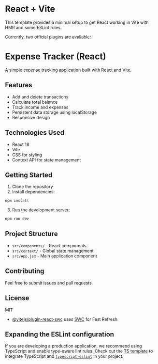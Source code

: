 # React + Vite

This template provides a minimal setup to get React working in Vite with HMR and some ESLint rules.

Currently, two official plugins are available:


# Expense Tracker (React)

A simple expense tracking application built with React and Vite.

## Features

- Add and delete transactions
- Calculate total balance
- Track income and expenses
- Persistent data storage using localStorage
- Responsive design

## Technologies Used

- React 18
- Vite
- CSS for styling
- Context API for state management

## Getting Started

1. Clone the repository
2. Install dependencies:
```bash
npm install
```
3. Run the development server:
```bash
npm run dev
```

## Project Structure

- `src/components/` - React components
- `src/context/` - Global state management
- `src/App.jsx` - Main application component

## Contributing

Feel free to submit issues and pull requests.

## License

MIT

- [@vitejs/plugin-react-swc](https://github.com/vitejs/vite-plugin-react-swc) uses [SWC](https://swc.rs/) for Fast Refresh

## Expanding the ESLint configuration

If you are developing a production application, we recommend using TypeScript and enable type-aware lint rules. Check out the [TS template](https://github.com/vitejs/vite/tree/main/packages/create-vite/template-react-ts) to integrate TypeScript and [`typescript-eslint`](https://typescript-eslint.io) in your project.
